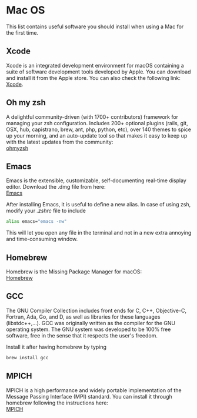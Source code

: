 # Mac OS

This list contains useful software you should install when using a Mac for the first time.


## Xcode

Xcode is an integrated development environment for macOS containing a suite of software development tools developed by Apple. You can download and install it from the Apple store. You can also check the following link:  
[Xcode](https://developer.apple.com/xcode/).

## Oh my zsh

A delightful community-driven (with 1700+ contributors) framework for managing your zsh configuration. 
Includes 200+ optional plugins (rails, git, OSX, hub, capistrano, brew, ant, php, python, etc), over 140 
themes to spice up your morning, and an auto-update tool so that makes it easy to keep up with the latest updates from the community:  
[ohmyzsh](https://github.com/ohmyzsh/ohmyzsh)

## Emacs

Emacs is the extensible, customizable, self-documenting real-time display editor. Download the .dmg file from here:  
[Emacs](https://emacsformacosx.com/)

After installing Emacs, it is useful to define a new alias. In case of using zsh, modify your _.zshrc_ file to include
```bash
alias emacs="emacs -nw"
```
This will let you open any file in the terminal and not in a new extra annoying and time-consuming window.


## Homebrew

Homebrew is the Missing Package Manager for macOS:   
[Homebrew](https://brew.sh/)

## GCC

The GNU Compiler Collection includes front ends for C, C++, Objective-C, Fortran, Ada, Go, and D, as well as libraries for these languages (libstdc++,...). GCC was originally written as the compiler for the GNU operating system. The GNU system was developed to be 100% free software, free in the sense that it respects the user's freedom.

Install it after having homebrew by typing

```bash
brew install gcc
```

## MPICH

MPICH is a high performance and widely portable implementation of the Message Passing Interface (MPI) standard. You can install it
through homebrew following the instructions here:  
[MPICH](https://formulae.brew.sh/formula/mpich)
